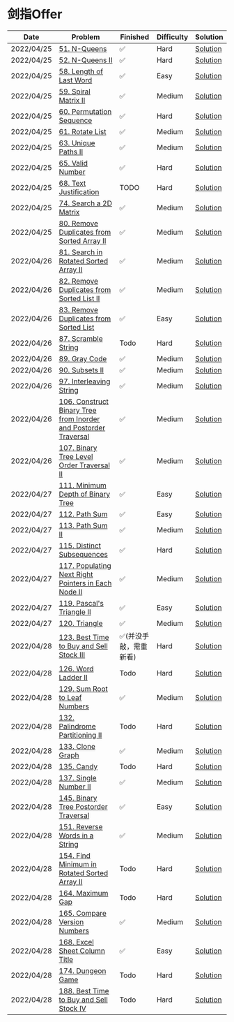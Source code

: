 # 剑指Offer
| Date       | Problem                                                                                                                                                      | Finished     | Difficulty | Solution                                                   |
|------------|--------------------------------------------------------------------------------------------------------------------------------------------------------------|--------------|------------|------------------------------------------------------------|
| 2022/04/25 | [51. N-Queens](https://leetcode.com/problems/n-queens/)                                                                                                      | ✅            | Hard       | [Solution](./src/orderbyasc/SolveNQueens.java)             |
| 2022/04/25 | [52. N-Queens II](https://leetcode.com/problems/n-queens-ii/)                                                                                                | ✅            | Hard       | [Solution](./src/orderbyasc/TotalNQueens.java)             |
| 2022/04/25 | [58. Length of Last Word](https://leetcode.com/problems/length-of-last-word/)                                                                                | ✅            | Easy       | [Solution](./src/orderbyasc/LengthOfLastWord.java)         |
| 2022/04/25 | [59. Spiral Matrix II](https://leetcode.com/problems/spiral-matrix-ii/)                                                                                      | ✅            | Medium     | [Solution](./src/orderbyasc/GenerateMatrix.java)           |
| 2022/04/25 | [60. Permutation Sequence](https://leetcode.com/problems/permutation-sequence/)                                                                              | ✅            | Hard       | [Solution](./src/orderbyasc/GetPermutation.java)           |
| 2022/04/25 | [61. Rotate List](https://leetcode.com/problems/rotate-list/)                                                                                                | ✅            | Medium     | [Solution](./src/orderbyasc/RotateRight.java)              |
| 2022/04/25 | [63. Unique Paths II](https://leetcode.com/problems/unique-paths-ii/)                                                                                        | ✅            | Medium     | [Solution](./src/orderbyasc/UniquePathsWithObstacles.java) |
| 2022/04/25 | [65. Valid Number](https://leetcode.com/problems/valid-number/)                                                                                              | ✅            | Hard       | [Solution](./src/orderbyasc/IsNumber.java)                 |
| 2022/04/25 | [68. Text Justification](https://leetcode.com/problems/text-justification/)                                                                                  | TODO         | Hard       | [Solution](./src/orderbyasc/FullJustify.java)              |
| 2022/04/25 | [74. Search a 2D Matrix](https://leetcode.com/problems/search-a-2d-matrix/)                                                                                  | ✅            | Medium     | [Solution](./src/orderbyasc/SearchMatrix.java)             |
| 2022/04/25 | [80. Remove Duplicates from Sorted Array II](https://leetcode.com/problems/remove-duplicates-from-sorted-array-ii/)                                          | ✅            | Medium     | [Solution](./src/orderbyasc/RemoveDuplicates.java)         |
| 2022/04/26 | [81. Search in Rotated Sorted Array II](https://leetcode.com/problems/search-in-rotated-sorted-array-ii/)                                                    | ✅            | Medium     | [Solution](./src/orderbyasc/Search.java)                   |
| 2022/04/26 | [82. Remove Duplicates from Sorted List II](https://leetcode.com/problems/remove-duplicates-from-sorted-list-ii/)                                            | ✅            | Medium     | [Solution](./src/orderbyasc/DeleteDuplicates.java)         |
| 2022/04/26 | [83. Remove Duplicates from Sorted List](https://leetcode.com/problems/remove-duplicates-from-sorted-list/)                                                  | ✅            | Easy       | [Solution](./src/orderbyasc/DeleteDuplicates2.java)        |
| 2022/04/26 | [87. Scramble String](https://leetcode.com/problems/scramble-string/)                                                                                        | Todo         | Hard       | [Solution](./src/orderbyasc/IsScramble.java)               |
| 2022/04/26 | [89. Gray Code](https://leetcode.com/problems/gray-code/)                                                                                                    | ✅            | Medium     | [Solution](./src/orderbyasc/GrayCode.java)                 |
| 2022/04/26 | [90. Subsets II](https://leetcode.com/problems/subsets-ii/)                                                                                                  | ✅            | Medium     | [Solution](./src/orderbyasc/SubsetsWithDup.java)           |
| 2022/04/26 | [97. Interleaving String](https://leetcode.com/problems/interleaving-string/)                                                                                | ✅            | Medium     | [Solution](./src/orderbyasc/IsInterleave.java)             |
| 2022/04/26 | [106. Construct Binary Tree from Inorder and Postorder Traversal](https://leetcode.com/problems/construct-binary-tree-from-inorder-and-postorder-traversal/) | ✅            | Medium     | [Solution](./src/orderbyasc/BuildTree.java)                |
| 2022/04/26 | [107. Binary Tree Level Order Traversal II](https://leetcode.com/problems/binary-tree-level-order-traversal-ii/)                                             | ✅            | Medium     | [Solution](./src/orderbyasc/LevelOrderBottom.java)         |
| 2022/04/27 | [111. Minimum Depth of Binary Tree](https://leetcode.com/problems/minimum-depth-of-binary-tree/)                                                             | ✅            | Easy       | [Solution](./src/orderbyasc/MinDepth.java)                 |
| 2022/04/27 | [112. Path Sum](https://leetcode.com/problems/path-sum/)                                                                                                     | ✅            | Easy       | [Solution](./src/orderbyasc/HasPathSum.java)               |
| 2022/04/27 | [113. Path Sum II](https://leetcode.com/problems/path-sum-ii/)                                                                                               | ✅            | Medium     | [Solution](./src/orderbyasc/PathSum.java)                  |
| 2022/04/27 | [115. Distinct Subsequences](https://leetcode.com/problems/distinct-subsequences/)                                                                           | ✅            | Hard       | [Solution](./src/orderbyasc/NumDistinct.java)              |
| 2022/04/27 | [117. Populating Next Right Pointers in Each Node II](https://leetcode.com/problems/populating-next-right-pointers-in-each-node-ii/)                         | ✅            | Medium     | [Solution](./src/orderbyasc/Connect.java)                  |
| 2022/04/27 | [119. Pascal's Triangle II](https://leetcode.com/problems/pascals-triangle-ii/)                                                                              | ✅            | Easy       | [Solution](./src/orderbyasc/GetRow.java)                   |
| 2022/04/27 | [120. Triangle](https://leetcode.com/problems/triangle/)                                                                                                     | ✅            | Medium     | [Solution](./src/orderbyasc/MinimumTotal.java)             |
| 2022/04/28 | [123. Best Time to Buy and Sell Stock III](https://leetcode.com/problems/best-time-to-buy-and-sell-stock-iii/)                                               | ✅(并没手敲，需重新看) | Hard       | [Solution](./src/orderbyasc/MaxProfit.java)                |
| 2022/04/28 | [126. Word Ladder II](https://leetcode.com/problems/word-ladder-ii/)                                                                                         | Todo         | Hard       | [Solution](./src/orderbyasc/FindLadders.java)              |
| 2022/04/28 | [129. Sum Root to Leaf Numbers](https://leetcode.com/problems/sum-root-to-leaf-numbers/)                                                                     | ✅            | Medium     | [Solution](./src/orderbyasc/SumNumbers.java)               |
| 2022/04/28 | [132. Palindrome Partitioning II](https://leetcode.com/problems/palindrome-partitioning-ii/)                                                                 | Todo         | Hard       | [Solution](./src/orderbyasc/MinCut.java)                   |
| 2022/04/28 | [133. Clone Graph](https://leetcode.com/problems/clone-graph/)                                                                                               | ✅            | Medium     | [Solution](./src/orderbyasc/CloneGraph.java)               |
| 2022/04/28 | [135. Candy](https://leetcode.com/problems/candy/)                                                                                                           | Todo         | Hard       | [Solution](./src/orderbyasc/Candy.java)                    |
| 2022/04/28 | [137. Single Number II](https://leetcode.com/problems/single-number-ii/)                                                                                     | ✅            | Medium     | [Solution](./src/orderbyasc/SingleNumber.java)             |
| 2022/04/28 | [145. Binary Tree Postorder Traversal](https://leetcode.com/problems/binary-tree-postorder-traversal/)                                                       | ✅            | Easy       | [Solution](./src/orderbyasc/PostorderTraversal.java)       |
| 2022/04/28 | [151. Reverse Words in a String](https://leetcode.com/problems/reverse-words-in-a-string/)                                                                   | ✅            | Medium     | [Solution](./src/orderbyasc/ReverseWords.java)             |
| 2022/04/28 | [154. Find Minimum in Rotated Sorted Array II](https://leetcode.com/problems/find-minimum-in-rotated-sorted-array-ii/)                                       | Todo         | Hard       | [Solution](./src/orderbyasc/FindMin.java)                  |
| 2022/04/28 | [164. Maximum Gap](https://leetcode.com/problems/maximum-gap/)                                                                                               | Todo         | Hard       | [Solution](./src/orderbyasc/MaximumGap.java)               |
| 2022/04/28 | [165. Compare Version Numbers](https://leetcode.com/problems/compare-version-numbers/)                                                                       | ✅            | Medium     | [Solution](./src/orderbyasc/CompareVersion.java)           |
| 2022/04/28 | [168. Excel Sheet Column Title](https://leetcode.com/problems/excel-sheet-column-title/)                                                                     | ✅            | Easy       | [Solution](./src/orderbyasc/ConvertToTitle.java)           |
| 2022/04/28 | [174. Dungeon Game](https://leetcode.com/problems/dungeon-game/)                                                                                             | Todo         | Hard       | [Solution](./src/orderbyasc/CalculateMinimumHP.java)       |
| 2022/04/28 | [188. Best Time to Buy and Sell Stock IV](https://leetcode.com/problems/best-time-to-buy-and-sell-stock-iv/)                                                 | Todo         | Hard       | [Solution](./src/orderbyasc/MaxProfit4.java)               |

